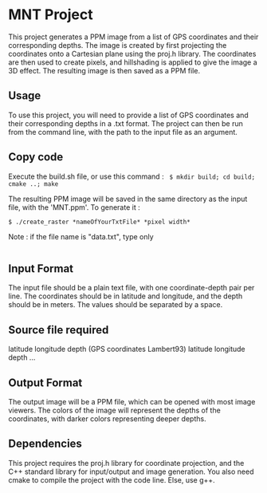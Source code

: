 # MNT Project
This project generates a PPM image from a list of GPS coordinates and their corresponding depths. The image is created by first projecting the coordinates onto a Cartesian plane using the proj.h library. The coordinates are then used to create pixels, and hillshading is applied to give the image a 3D effect. The resulting image is then saved as a PPM file.

## Usage
To use this project, you will need to provide a list of GPS coordinates and their corresponding depths in a .txt format. The project can then be run from the command line, with the path to the input file as an argument.

## Copy code
Execute the build.sh file, or use this command :
    ```
    $ mkdir build; cd build; cmake ..; make```
    
The resulting PPM image will be saved in the same directory as the input file, with the 'MNT.ppm'.
To generate it : 

   
    $ ./create_raster *nameOfYourTxtFile* *pixel width*
    
Note : if the file name is "data.txt", type only 
```$ ./create_raster data 1000
```
  

## Input Format
The input file should be a plain text file, with one coordinate-depth pair per line. The coordinates should be in latitude and longitude, and the depth should be in meters. The values should be separated by a space.

## Source file required
latitude longitude depth   (GPS coordinates Lambert93)
latitude longitude depth
...
 ## Output Format
The output image will be a PPM file, which can be opened with most image viewers. The colors of the image will represent the depths of the coordinates, with darker colors representing deeper depths.

## Dependencies
This project requires the proj.h library for coordinate projection, and the C++ standard library for input/output and image generation.
You also need cmake to compile the project with the code line. Else, use g++.

